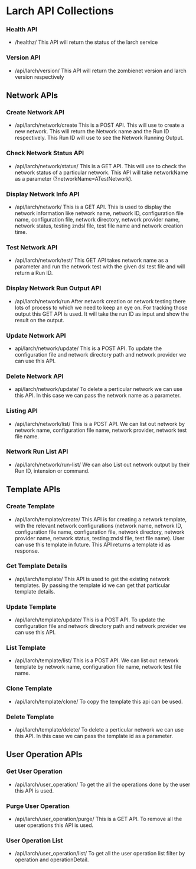 # Larch API Collections
### Health API
- /healthz/
This API will return the status of the larch service
### Version API
- /api/larch/version/
This API will return the zombienet version and larch version respectively
## Network APIs
### Create Network API
- /api/larch/network/create
This is a POST API. This will use to create a new network. This will return the Network name and the Run ID respectively. This Run ID will use to see the Network Running Output.
### Check Network Status API
- /api/larch/network/status/
This is a GET API. This will use to check the network status of a particular network. This API will take networkName as a parameter (?networkName=ATestNetwork).
### Display Network Info API
- /api/larch/network/
This is a GET API. This is used to display the network information like network name, network ID, configuration file name, configuration file, network directory, network provider name, network status, testing zndsl file, test file name and network creation time.
### Test Network API
- /api/larch/network/test/
This GET API takes network name as a parameter and run the network test with the given dsl test file and will return a Run ID.
### Display Network Run Output API
- /api/larch/network/run
After network creation or network testing there lots of process to which we need to keep an eye on. For tracking those output this GET API is used. It will take the run ID as input and show the result on the output.
### Update Network API
- api/larch/network/update/
This is a POST API. To update the configuration file and network directory path and network provider we can use this API.
### Delete Network API
- api/larch/network/update/
To delete a perticular network we can use this API. In this case we can pass the network name as a parameter.
### Listing API
- /api/larch/network/list/
This is a POST API. We can list out network by network name, configuration file name, network provider, network test file name.
### Network Run List API
- /api/larch/network/run-list/
We can also List out network output by their Run ID, intension or command.

## Template APIs
### Create Template
- /api/larch/template/create/
This API is for creating a network template, with the relevant network configurations (network name, network ID, configuration file name, configuration file, network directory, network provider name, network status, testing zndsl file, test file name). User can use this template in future. This API returns a template id as response.

### Get Template Details
- /api/larch/template/
This API is used to get the existing network templates. By passing the template id we can get that particular template details.

### Update Template
- /api/larch/template/update/
This is a POST API. To update the configuration file and network directory path and network provider we can use this API.
### List Template
- /api/larch/template/list/
This is a POST API. We can list out network template by network name, configuration file name, network test file name.
### Clone Template
- /api/larch/template/clone/
To copy the template this api can be used.
### Delete Template
- /api/larch/template/delete/
To delete a perticular network we can use this API. In this case we can pass the template id as a parameter.

## User Operation APIs
### Get User Operation
- /api/larch/user_operation/
To get the all the operations done by the user this API is used.

### Purge User Operation
- /api/larch/user_operation/purge/
This is a GET API. To remove all the user operations this API is used.

### User Operation List
- /api/larch/user_operation/list/
To get all the user operation list filter by operation and operationDetail.



